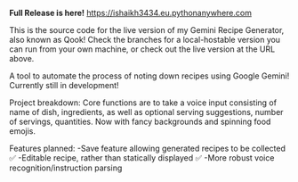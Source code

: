 **Full Release is here!**
https://ishaikh3434.eu.pythonanywhere.com

This is the source code for the live version of my Gemini Recipe Generator, also known as Qook! Check the branches for a local-hostable version you can run from your own machine, or check out the live version at the URL above.

A tool to automate the process of noting down recipes using Google Gemini!
Currently still in development!


Project breakdown:
Core functions are to take a voice input consisting of name of dish, ingredients, as well as optional serving suggestions, number of servings, quantities.
Now with fancy backgrounds and spinning food emojis.


Features planned:
-Save feature allowing generated recipes to be collected ✅
-Editable recipe, rather than statically displayed ✅
-More robust voice recognition/instruction parsing 


